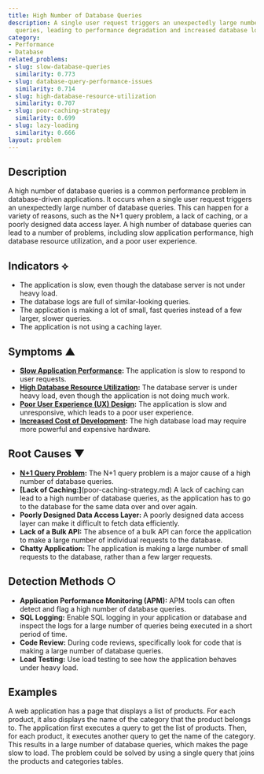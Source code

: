 ```yaml
---
title: High Number of Database Queries
description: A single user request triggers an unexpectedly large number of database
  queries, leading to performance degradation and increased database load.
category:
- Performance
- Database
related_problems:
- slug: slow-database-queries
  similarity: 0.773
- slug: database-query-performance-issues
  similarity: 0.714
- slug: high-database-resource-utilization
  similarity: 0.707
- slug: poor-caching-strategy
  similarity: 0.699
- slug: lazy-loading
  similarity: 0.666
layout: problem
---
```


## Description
A high number of database queries is a common performance problem in database-driven applications. It occurs when a single user request triggers an unexpectedly large number of database queries. This can happen for a variety of reasons, such as the N+1 query problem, a lack of caching, or a poorly designed data access layer. A high number of database queries can lead to a number of problems, including slow application performance, high database resource utilization, and a poor user experience.

## Indicators ⟡
- The application is slow, even though the database server is not under heavy load.
- The database logs are full of similar-looking queries.
- The application is making a lot of small, fast queries instead of a few larger, slower queries.
- The application is not using a caching layer.

## Symptoms ▲
- **[Slow Application Performance](slow-application-performance.md):** The application is slow to respond to user requests.
- **[High Database Resource Utilization](high-database-resource-utilization.md):** The database server is under heavy load, even though the application is not doing much work.
- **[Poor User Experience (UX) Design](poor-user-experience-ux-design.md):** The application is slow and unresponsive, which leads to a poor user experience.
- **[Increased Cost of Development](increased-cost-of-development.md):** The high database load may require more powerful and expensive hardware.

## Root Causes ▼
- **[N+1 Query Problem](n-plus-one-query-problem.md):** The N+1 query problem is a major cause of a high number of database queries.
- **[Lack of Caching:]**(poor-caching-strategy.md) A lack of caching can lead to a high number of database queries, as the application has to go to the database for the same data over and over again.
- **Poorly Designed Data Access Layer:** A poorly designed data access layer can make it difficult to fetch data efficiently.
- **Lack of a Bulk API:** The absence of a bulk API can force the application to make a large number of individual requests to the database.
- **Chatty Application:** The application is making a large number of small requests to the database, rather than a few larger requests.

## Detection Methods ○
- **Application Performance Monitoring (APM):** APM tools can often detect and flag a high number of database queries.
- **SQL Logging:** Enable SQL logging in your application or database and inspect the logs for a large number of queries being executed in a short period of time.
- **Code Review:** During code reviews, specifically look for code that is making a large number of database queries.
- **Load Testing:** Use load testing to see how the application behaves under heavy load.

## Examples
A web application has a page that displays a list of products. For each product, it also displays the name of the category that the product belongs to. The application first executes a query to get the list of products. Then, for each product, it executes another query to get the name of the category. This results in a large number of database queries, which makes the page slow to load. The problem could be solved by using a single query that joins the products and categories tables.
